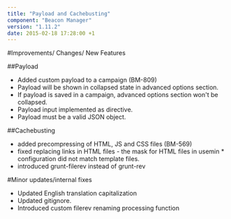 ```yaml
---
title: "Payload and Cachebusting"
component: "Beacon Manager"
version: "1.11.2"
date: 2015-02-18 17:28:00 +1
---
```

#Improvements/ Changes/ New Features

##Payload

* Added custom payload to a campaign (BM-809)
* Payload will be shown in collapsed state in advanced options section.
* If payload is saved in a campaign, advanced options section won't be collapsed.
* Payload input implemented as directive.
* Payload must be a valid JSON object.

##Cachebusting
* added precompressing of HTML, JS and CSS files (BM-569)
* fixed replacing links in HTML files - the mask for HTML files in usemin * configuration did not match template files.
* introduced grunt-filerev instead of grunt-rev

#Minor updates/internal fixes

* Updated English translation capitalization
* Updated gitignore.
* Introduced custom filerev renaming processing function